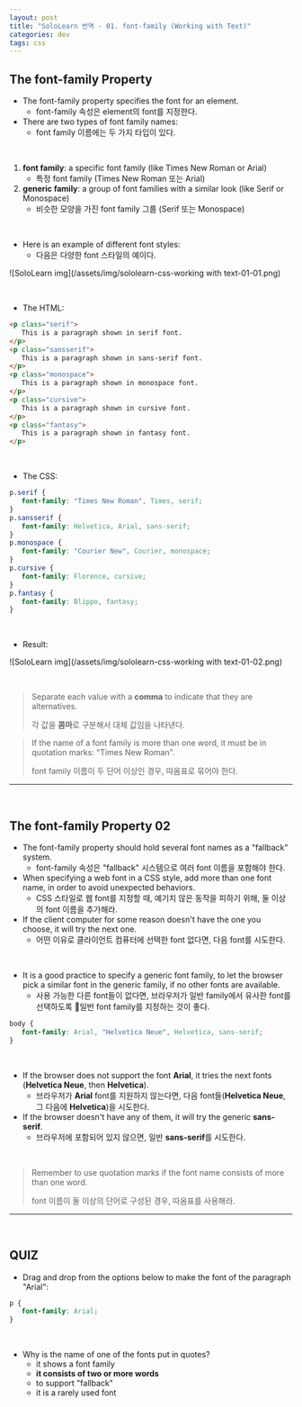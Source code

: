 ```yaml
---
layout: post
title: "SoloLearn 번역 - 01. font-family (Working with Text)"
categories: dev
tags: css
---
```


## The font-family Property

- The font-family property specifies the font for an element.
  - font-family 속성은 element의 font를 지정한다.
- There are two types of font family names:
  - font family 이름에는 두 가지 타입이 있다.

<br>

1. **font family**: a specific font family (like Times New Roman or Arial)
   - 특정 font family (Times New Roman 또는 Arial)
2. **generic family**: a group of font families with a similar look (like Serif or Monospace)
   - 비슷한 모양을 가진 font family 그룹 (Serif 또는 Monospace)

<br>

- Here is an example of different font styles:
  - 다음은 다양한 font 스타일의 예이다.

![SoloLearn img](/assets/img/sololearn-css-working with text-01-01.png)

<br>

- The HTML:

```html
<p class="serif">
   This is a paragraph shown in serif font.
</p>
<p class="sansserif">
   This is a paragraph shown in sans-serif font.
</p>
<p class="monospace">
   This is a paragraph shown in monospace font.
</p>
<p class="cursive">
   This is a paragraph shown in cursive font.
</p>
<p class="fantasy">
   This is a paragraph shown in fantasy font.
</p>
```

<br>

- The CSS:

```css
p.serif {
   font-family: "Times New Roman", Times, serif;
}
p.sansserif {
   font-family: Helvetica, Arial, sans-serif;
}
p.monospace {
   font-family: "Courier New", Courier, monospace;
}
p.cursive {
   font-family: Florence, cursive;
}
p.fantasy {
   font-family: Blippo, fantasy;
}
```

<br>

- Result:

![SoloLearn img](/assets/img/sololearn-css-working with text-01-02.png)

<br>

> Separate each value with a **comma** to indicate that they are alternatives.
>
> 각 값을 **콤마**로 구분해서 대체 값임을 나타낸다.

> If the name of a font family is more than one word, it must be in quotation marks: "Times New Roman".
>
> font family 이름이 두 단어 이상인 경우, 따옴표로 묶어야 한다.

------

<br>

## The font-family Property 02

- The font-family property should hold several font names as a "fallback" system.
  - font-family 속성은 "fallback" 시스템으로 여러 font 이름을 포함해야 한다.
- When specifying a web font in a CSS style, add more than one font name, in order to avoid unexpected behaviors.
  - CSS 스타일로 웹 font를 지정할 때, 예기치 않은 동작을 피하기 위해, 둘 이상의 font 이름을 추가해라.
- If the client computer for some reason doesn't have the one you choose, it will try the next one.
  - 어떤 이유로 클라이언트 컴퓨터에 선택한 font 없다면, 다음 font를 시도한다.

<br>

- It is a good practice to specify a generic font family, to let the browser pick a similar font in the generic family, if no other fonts are available.
  - 사용 가능한 다른 font들이 없다면, 브라우저가 일반 family에서 유사한 font를 선택하도록 일반 font family를 지정하는 것이 좋다.

```css
body {
   font-family: Arial, "Helvetica Neue", Helvetica, sans-serif;
}
```

<br>

- If the browser does not support the font **Arial**, it tries the next fonts (**Helvetica Neue**, then **Helvetica**).
  - 브라우저가 **Arial** font를 지원하지 않는다면, 다음 font들(**Helvetica Neue**, 그 다음에 **Helvetica**)을 시도한다.
- If the browser doesn't have any of them, it will try the generic **sans-serif**.
  - 브라우저에 포함되어 있지 않으면, 일반 **sans-serif**를 시도한다.

<br>

> Remember to use quotation marks if the font name consists of more than one word.
>
> font 이름이 둘 이상의 단어로 구성된 경우, 따옴표를 사용해라.

------

<br>

## QUIZ

- Drag and drop from the options below to make the font of the paragraph "Arial":

```css
p {
   font-family: Arial;
}
```

<br>

- Why is the name of one of the fonts put in quotes?
  - it shows a font family
  - **it consists of two or more words**
  - to support "fallback"
  - it is a rarely used font

<br>